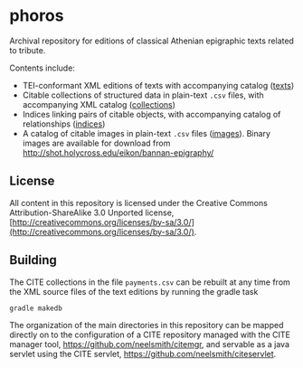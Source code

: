 # phoros #

Archival repository for editions of classical Athenian epigraphic texts related to tribute.

Contents include:

- TEI-conformant XML editions of texts with accompanying catalog ([texts](https://github.com/neelsmith/phoros/tree/master/texts))
- Citable collections of structured data in plain-text `.csv` files, with accompanying XML catalog ([collections](https://github.com/neelsmith/phoros/tree/master/collections))
- Indices linking pairs of citable objects, with accompanying catalog of relationships ([indices](https://github.com/neelsmith/phoros/tree/master/indices))
- A catalog of citable images in plain-text `.csv` files ([images](https://github.com/neelsmith/phoros/tree/master/images)).  Binary images are available for download from <http://shot.holycross.edu/eikon/bannan-epigraphy/>



## License ##

All content in this repository is licensed under the Creative Commons Attribution-ShareAlike 3.0 Unported license, [http://creativecommons.org/licenses/by-sa/3.0/](http://creativecommons.org/licenses/by-sa/3.0/).

## Building ##

The CITE collections in the file `payments.csv` can be rebuilt at any time from the XML source files of the text editions by running the gradle task

    gradle makedb

The organization of the main directories in this repository can be mapped directly on to the configuration of a
CITE repository managed with the CITE manager tool, <https://github.com/neelsmith/citemgr>, and servable as a java
servlet using  the CITE servlet, <https://github.com/neelsmith/citeservlet>.
